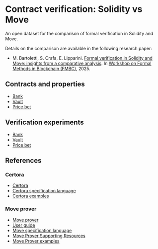 # Contract verification: Solidity vs Move

An open dataset for the comparison of formal verification in Solidity and Move.

Details on the comparison are available in the following research paper:
- M. Bartoletti, S. Crafa, E. Lipparini. [Formal verification in Solidity and Move: insights from a comparative analysis](https://arxiv.org/abs/2502.13929). In [Workshop on Formal Methods in Blockchain (FMBC)](https://fmbc.gitlab.io/2025/), 2025.

## Contracts and properties

- [Bank](contracts/bank/README.md)
- [Vault](contracts/vault/README.md)
- [Price bet](contracts/price-bet/README.md)

## Verification experiments

- [Bank](https://docs.google.com/spreadsheets/d/e/2PACX-1vSYanNr5z_ggBjVcz-9KbKntl-0uV3Tt4tDXV4WZ1pLAO8EXDTyBapDWRdHCfpPYIsjZru_3KWpWdRM/pubhtml?gid=0&single=true)
- [Vault](https://docs.google.com/spreadsheets/d/e/2PACX-1vSYanNr5z_ggBjVcz-9KbKntl-0uV3Tt4tDXV4WZ1pLAO8EXDTyBapDWRdHCfpPYIsjZru_3KWpWdRM/pubhtml?gid=1664480316&single=true)
- [Price bet](https://docs.google.com/spreadsheets/d/e/2PACX-1vSYanNr5z_ggBjVcz-9KbKntl-0uV3Tt4tDXV4WZ1pLAO8EXDTyBapDWRdHCfpPYIsjZru_3KWpWdRM/pubhtml?gid=1997242110&single=true)
 
## References

### Certora
- [Certora](https://www.certora.com/)
- [Certora specification language](https://docs.certora.com/en/latest/docs/cvl/index.html)
- [Certora examples](https://github.com/Certora/Examples/tree/master)

### Move prover
- [Move prover](https://aptos.dev/en/build/smart-contracts/prover)
- [User guide](https://aptos.dev/en/build/smart-contracts/prover/prover-guide)
- [Move specification language](https://aptos.dev/en/build/smart-contracts/prover/spec-lang)
- [Move Prover Supporting Resources](https://aptos.dev/en/build/smart-contracts/prover/supporting-resources)
- [Move Prover examples](https://github.com/Zellic/move-prover-examples)
